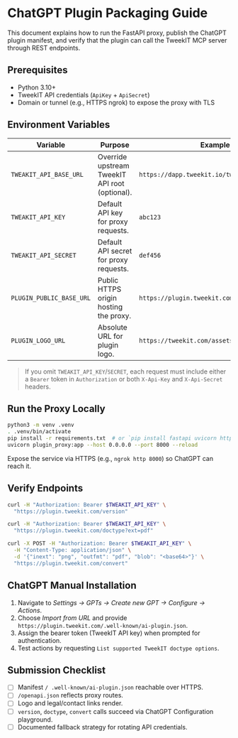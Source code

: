 # ChatGPT Plugin Packaging Guide

This document explains how to run the FastAPI proxy, publish the ChatGPT plugin manifest, and verify that the plugin can call the TweekIT MCP server through REST endpoints.

## Prerequisites
- Python 3.10+
- TweekIT API credentials (`ApiKey` + `ApiSecret`)
- Domain or tunnel (e.g., HTTPS ngrok) to expose the proxy with TLS

## Environment Variables
| Variable | Purpose | Example |
| --- | --- | --- |
| `TWEAKIT_API_BASE_URL` | Override upstream TweekIT API root (optional). | `https://dapp.tweekit.io/tweekit/api/image/` |
| `TWEAKIT_API_KEY` | Default API key for proxy requests. | `abc123` |
| `TWEAKIT_API_SECRET` | Default API secret for proxy requests. | `def456` |
| `PLUGIN_PUBLIC_BASE_URL` | Public HTTPS origin hosting the proxy. | `https://plugin.tweekit.com` |
| `PLUGIN_LOGO_URL` | Absolute URL for plugin logo. | `https://tweekit.com/assets/logo.png` |

> If you omit `TWEAKIT_API_KEY`/`SECRET`, each request must include either a `Bearer` token in `Authorization` or both `X-Api-Key` and `X-Api-Secret` headers.

## Run the Proxy Locally
```bash
python3 -m venv .venv
. .venv/bin/activate
pip install -r requirements.txt  # or `pip install fastapi uvicorn httpx`
uvicorn plugin_proxy:app --host 0.0.0.0 --port 8000 --reload
```

Expose the service via HTTPS (e.g., `ngrok http 8000`) so ChatGPT can reach it.

## Verify Endpoints
```bash
curl -H "Authorization: Bearer $TWEAKIT_API_KEY" \
  "https://plugin.tweekit.com/version"

curl -H "Authorization: Bearer $TWEAKIT_API_KEY" \
  "https://plugin.tweekit.com/doctype?ext=pdf"

curl -X POST -H "Authorization: Bearer $TWEAKIT_API_KEY" \
  -H "Content-Type: application/json" \
  -d '{"inext": "png", "outfmt": "pdf", "blob": "<base64>"}' \
  "https://plugin.tweekit.com/convert"
```

## ChatGPT Manual Installation
1. Navigate to *Settings → GPTs → Create new GPT → Configure → Actions*.
2. Choose *Import from URL* and provide `https://plugin.tweekit.com/.well-known/ai-plugin.json`.
3. Assign the bearer token (TweekIT API key) when prompted for authentication.
4. Test actions by requesting `List supported TweekIT doctype options`.

## Submission Checklist
- [ ] Manifest `/ .well-known/ai-plugin.json` reachable over HTTPS.
- [ ] `/openapi.json` reflects proxy routes.
- [ ] Logo and legal/contact links render.
- [ ] `version`, `doctype`, `convert` calls succeed via ChatGPT Configuration playground.
- [ ] Documented fallback strategy for rotating API credentials.
